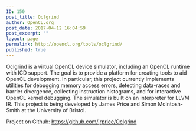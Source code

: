 ```yaml
---
ID: 150
post_title: Oclgrind
author: OpenCL.org
post_date: 2017-04-12 16:04:59
post_excerpt: ""
layout: page
permalink: http://opencl.org/tools/oclgrind/
published: true
---
```

Oclgrind is a virtual OpenCL device simulator, including an OpenCL runtime with ICD support. The goal is to provide a platform for creating tools to aid OpenCL development. In particular, this project currently implements utilities for debugging memory access errors, detecting data-races and barrier divergence, collecting instruction histograms, and for interactive OpenCL kernel debugging. The simulator is built on an interpreter for LLVM IR. This project is being developed by James Price and Simon McIntosh-Smith at the University of Bristol.

Project on Github: <a href="https://github.com/jrprice/Oclgrind">https://github.com/jrprice/Oclgrind</a>